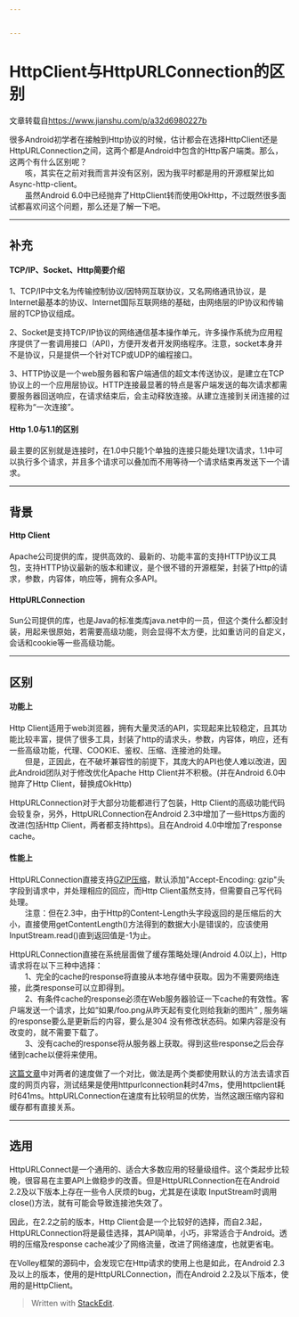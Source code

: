 ```yaml
---


---
```


<h1 id="httpclient与httpurlconnection的区别">HttpClient与HttpURLConnection的区别</h1>
<p>文章转载自<a href="https://www.jianshu.com/p/a32d6980227b">https://www.jianshu.com/p/a32d6980227b  </a></p>
<p>很多Android初学者在接触到Http协议的时候，估计都会在选择HttpClient还是HttpURLConnection之间，这两个都是Android中包含的Http客户端类。那么，这两个有什么区别呢？<br>
　　咳，其实在之前对我而言并没有区别，因为我平时都是用的开源框架比如Async-http-client。<br>
　　虽然Android 6.0中已经抛弃了HttpClient转而使用OkHttp，不过既然很多面试都喜欢问这个问题，那么还是了解一下吧。</p>
<hr>
<h2 id="补充">补充</h2>
<h4 id="tcpip、socket、http简要介绍">TCP/IP、Socket、Http简要介绍</h4>
<p>1、TCP/IP中文名为传输控制协议/因特网互联协议，又名网络通讯协议，是Internet最基本的协议、Internet国际互联网络的基础，由网络层的IP协议和传输层的TCP协议组成。</p>
<p>2、Socket是支持TCP/IP协议的网络通信基本操作单元，许多操作系统为应用程序提供了一套调用接口（API)，方便开发者开发网络程序。注意，socket本身并不是协议，只是提供一个针对TCP或UDP的编程接口。</p>
<p>3、HTTP协议是一个web服务器和客户端通信的超文本传送协议，是建立在TCP协议上的一个应用层协议。HTTP连接最显著的特点是客户端发送的每次请求都需要服务器回送响应，在请求结束后，会主动释放连接。从建立连接到关闭连接的过程称为“一次连接”。</p>
<h4 id="http-1.0与1.1的区别">Http 1.0与1.1的区别</h4>
<p>最主要的区别就是连接时，在1.0中只能1个单独的连接只能处理1次请求，1.1中可以执行多个请求，并且多个请求可以叠加而不用等待一个请求结束再发送下一个请求。</p>
<hr>
<h2 id="背景">背景</h2>
<h4 id="http-client">Http Client</h4>
<p>Apache公司提供的库，提供高效的、最新的、功能丰富的支持HTTP协议工具包，支持HTTP协议最新的版本和建议，是个很不错的开源框架，封装了Http的请求，参数，内容体，响应等，拥有众多API。</p>
<h4 id="httpurlconnection">HttpURLConnection</h4>
<p>Sun公司提供的库，也是Java的标准类库java.net中的一员，但这个类什么都没封装，用起来很原始，若需要高级功能，则会显得不太方便，比如重访问的自定义，会话和cookie等一些高级功能。</p>
<hr>
<h2 id="区别">区别</h2>
<h4 id="功能上">功能上</h4>
<p>Http Client适用于web浏览器，拥有大量灵活的API，实现起来比较稳定，且其功能比较丰富，提供了很多工具，封装了http的请求头，参数，内容体，响应，还有一些高级功能，代理、COOKIE、鉴权、压缩、连接池的处理。<br>
　　但是，正因此，在不破坏兼容性的前提下，其庞大的API也使人难以改进，因此Android团队对于修改优化Apache Http Client并不积极。(并在Android 6.0中抛弃了Http Client，替换成OkHttp)</p>
<p>HttpURLConnection对于大部分功能都进行了包装，Http Client的高级功能代码会较复杂，另外，HttpURLConnection在Android 2.3中增加了一些Https方面的改进(包括Http Client，两者都支持https)。且在Android 4.0中增加了response cache。</p>
<h4 id="性能上">性能上</h4>
<p>HttpURLConnection直接支持<a href="https://link.jianshu.com?t=http://www.cnblogs.com/TankXiao/archive/2012/11/13/2749055.html">GZIP压缩</a>，默认添加"Accept-Encoding: gzip"头字段到请求中，并处理相应的回应，而Http Client虽然支持，但需要自己写代码处理。<br>
　　注意：但在2.3中，由于Http的Content-Length头字段返回的是压缩后的大小，直接使用getContentLength()方法得到的数据大小是错误的，应该使用InputStream.read()直到返回值是-1为止。</p>
<p>HttpURLConnection直接在系统层面做了缓存策略处理(Android 4.0以上)，Http请求将在以下三种中选择：<br>
　　1、完全的cache的response将直接从本地存储中获取。因为不需要网络连接，此类response可以立即得到。<br>
　　2、有条件cache的response必须在Web服务器验证一下cache的有效性。客户端发送一个请求，比如“如果/foo.png从昨天起有变化则给我新的图片” , 服务端的response要么是更新后的内容，要么是304 没有修改状态码。如果内容是没有改变的，就不需要下载了。<br>
　　3、没有cache的response将从服务器上获取。得到这些response之后会存储到cache以便将来使用。</p>
<p><a href="https://link.jianshu.com?t=http://wj98127.iteye.com/blog/617014">这篇文章</a>中对两者的速度做了一个对比，做法是两个类都使用默认的方法去请求百度的网页内容，测试结果是使用httpurlconnection耗时47ms，使用httpclient耗时641ms。httpURLConnection在速度有比较明显的优势，当然这跟压缩内容和缓存都有直接关系。</p>
<hr>
<h2 id="选用">选用</h2>
<p>HttpURLConnect是一个通用的、适合大多数应用的轻量级组件。这个类起步比较晚，很容易在主要API上做稳步的改善。但是HttpURLConnection在在Android 2.2及以下版本上存在一些令人厌烦的bug，尤其是在读取 InputStream时调用 close()方法，就有可能会导致连接池失效了。</p>
<p>因此，在2.2之前的版本，Http Client会是一个比较好的选择，而自2.3起，HttpURLConnection将是最佳选择，其API简单，小巧，非常适合于Android。透明的压缩及response cache减少了网络流量，改进了网络速度，也就更省电。</p>
<p>在Volley框架的源码中，会发现它在Http请求的使用上也是如此，在Android 2.3及以上的版本，使用的是HttpURLConnection，而在Android 2.2及以下版本，使用的是HttpClient。</p>
<blockquote>
<p>Written with <a href="https://stackedit.io/">StackEdit</a>.</p>
</blockquote>

